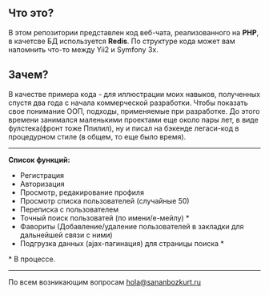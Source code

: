## Что это?

В этом репозитории представлен код веб-чата, реализованного на **PHP**, 
в качетсве БД используется **Redis**. 
По структуре кода может вам напомнить что-то между Yii2 и Symfony 3x.

## Зачем?
В качестве примера кода - для иллюстрации моих навыков, 
полученных спустя два года с начала коммерческой разработки. 
Чтобы показать свое понимание ООП, подходы, применяемые при разработке.
До этого времени занимался маленькими проектами еще около пары лет, 
в виде фулстека(фронт тоже Ппилил), ну и писал на бэкенде легаси-код 
в процедурном стиле (в общем, то еще было время).

***
**Список функций:**
* Регистрация
* Авторизация
* Просмотр, редакирование профиля
* Просмотр списка пользователей (случайные 50)
* Переписка с пользователем
* Точный поиск пользоватей (по имени/е-мейлу) \*
* Фавориты (Добавление/удаление пользователей в закладки для дальнейшей связи с ними) 
* Подгрузка данных (ajax-пагинация) для страницы поиска \*

\* В процессе.

***
По всем возникающим вопросам hola@sananbozkurt.ru